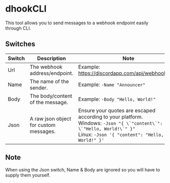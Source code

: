 # dhookCLI
This tool allows you to send messages to a webhook endpoint easily through CLI.

## Switches
| Switch | Description | Note |
|---|---|---|
| Url | The webhook address/endpoint. | Example: https://discordapp.com/api/webhooks/x/y |
| Name | The name of the sender. | Example: `-Name "Announcer"` |
| Body | The body/content of the message. | Example: `-Body "Hello, World!"` |
| Json | A raw json object for custom messages. | Ensure your quotes are escaped according to your platform.<br>Windows: ```-Json "{ \`"content\`": \`"Hello, World!\`" }"```<br>Linux: ```-Json '{ "content": "Hello, World!" }'``` |

## Note
When using the Json switch, Name & Body are ignored so you will have to supply them yourself.